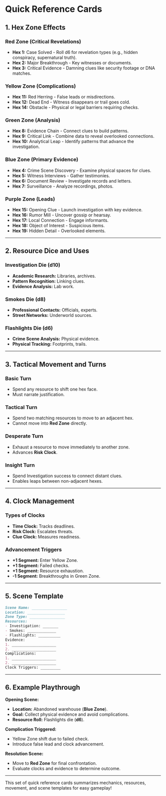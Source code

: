 # Quick Reference Cards

## **1. Hex Zone Effects**

### **Red Zone (Critical Revelations)**
- **Hex 1:** Case Solved - Roll d6 for revelation types (e.g., hidden conspiracy, supernatural truth).
- **Hex 2:** Major Breakthrough - Key witnesses or documents.
- **Hex 3:** Critical Evidence - Damning clues like security footage or DNA matches.

### **Yellow Zone (Complications)**
- **Hex 11:** Red Herring - False leads or misdirections.
- **Hex 12:** Dead End - Witness disappears or trail goes cold.
- **Hex 14:** Obstacle - Physical or legal barriers requiring checks.

### **Green Zone (Analysis)**
- **Hex 8:** Evidence Chain - Connect clues to build patterns.
- **Hex 9:** Critical Link - Combine data to reveal overlooked connections.
- **Hex 10:** Analytical Leap - Identify patterns that advance the investigation.

### **Blue Zone (Primary Evidence)**
- **Hex 4:** Crime Scene Discovery - Examine physical spaces for clues.
- **Hex 5:** Witness Interviews - Gather testimonies.
- **Hex 6:** Document Review - Investigate records and letters.
- **Hex 7:** Surveillance - Analyze recordings, photos.

### **Purple Zone (Leads)**
- **Hex 15:** Opening Clue - Launch investigation with key evidence.
- **Hex 16:** Rumor Mill - Uncover gossip or hearsay.
- **Hex 17:** Local Connection - Engage informants.
- **Hex 18:** Object of Interest - Suspicious items.
- **Hex 19:** Hidden Detail - Overlooked elements.

---

## **2. Resource Dice and Uses**

### **Investigation Die (d10)**
- **Academic Research:** Libraries, archives.
- **Pattern Recognition:** Linking clues.
- **Evidence Analysis:** Lab work.

### **Smokes Die (d8)**
- **Professional Contacts:** Officials, experts.
- **Street Networks:** Underworld sources.

### **Flashlights Die (d6)**
- **Crime Scene Analysis:** Physical evidence.
- **Physical Tracking:** Footprints, trails.

---

## **3. Tactical Movement and Turns**

### **Basic Turn**
- Spend any resource to shift one hex face.
- Must narrate justification.

### **Tactical Turn**
- Spend two matching resources to move to an adjacent hex.
- Cannot move into **Red Zone** directly.

### **Desperate Turn**
- Exhaust a resource to move immediately to another zone.
- Advances **Risk Clock**.

### **Insight Turn**
- Spend Investigation success to connect distant clues.
- Enables leaps between non-adjacent hexes.

---

## **4. Clock Management**

### **Types of Clocks**
- **Time Clock:** Tracks deadlines.
- **Risk Clock:** Escalates threats.
- **Clue Clock:** Measures readiness.

### **Advancement Triggers**
- **+1 Segment:** Enter Yellow Zone.
- **+1 Segment:** Failed checks.
- **+1 Segment:** Resource exhaustion.
- **-1 Segment:** Breakthroughs in Green Zone.

---

## **5. Scene Template**

```markdown
Scene Name: ________________
Location: _________________
Zone Type: ________________
Resources:
- Investigation: _______
- Smokes: _____________
- Flashlights: __________
Evidence:
1. ____________________
2. ____________________
Complications:
1. ____________________
2. ____________________
Clock Triggers: _________
```

---

## **6. Example Playthrough**

**Opening Scene:**
- **Location:** Abandoned warehouse (**Blue Zone**).
- **Goal:** Collect physical evidence and avoid complications.
- **Resource Roll:** Flashlights die (**d6**).

**Complication Triggered:**
- Yellow Zone shift due to failed check.
- Introduce false lead and clock advancement.

**Resolution Scene:**
- Move to **Red Zone** for final confrontation.
- Evaluate clocks and evidence to determine outcome.

---

This set of quick reference cards summarizes mechanics, resources, movement, and scene templates for easy gameplay!

